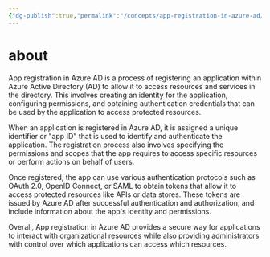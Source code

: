 ```yaml
---
{"dg-publish":true,"permalink":"/concepts/app-registration-in-azure-ad/","tags":["public","ai","office365","azuread"],"noteIcon":"1","created":"2024-08-03T14:53:50.386+02:00","updated":"2023-04-03T17:59:16.000+02:00"}
---
```



# about
App registration in Azure AD is a process of registering an application within Azure Active Directory (AD) to allow it to access resources and services in the directory. This involves creating an identity for the application, configuring permissions, and obtaining authentication credentials that can be used by the application to access protected resources.

When an application is registered in Azure AD, it is assigned a unique identifier or "app ID" that is used to identify and authenticate the application. The registration process also involves specifying the permissions and scopes that the app requires to access specific resources or perform actions on behalf of users.

Once registered, the app can use various authentication protocols such as OAuth 2.0, OpenID Connect, or SAML to obtain tokens that allow it to access protected resources like APIs or data stores. These tokens are issued by Azure AD after successful authentication and authorization, and include information about the app's identity and permissions.

Overall, App registration in Azure AD provides a secure way for applications to interact with organizational resources while also providing administrators with control over which applications can access which resources.